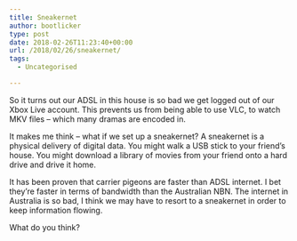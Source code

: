 ```yaml
---
title: Sneakernet
author: bootlicker
type: post
date: 2018-02-26T11:23:40+00:00
url: /2018/02/26/sneakernet/
tags:
  - Uncategorised

---
```

So it turns out our ADSL in this house is so bad we get logged out of our Xbox Live account. This prevents us from being able to use VLC, to watch MKV files &#8211; which many dramas are encoded in.

It makes me think &#8211; what if we set up a sneakernet? A sneakernet is a physical delivery of digital data. You might walk a USB stick to your friend&#8217;s house. You might download a library of movies from your friend onto a hard drive and drive it home.

It has been proven that carrier pigeons are faster than ADSL internet. I bet they&#8217;re faster in terms of bandwidth than the Australian NBN. The internet in Australia is so bad, I think we may have to resort to a sneakernet in order to keep information flowing.

What do you think?
